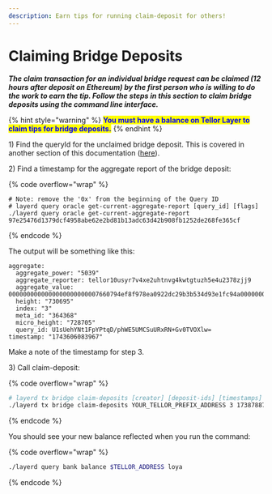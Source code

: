 ```yaml
---
description: Earn tips for running claim-deposit for others!
---
```


# Claiming Bridge Deposits

_**The claim transaction for an individual bridge request can be claimed (12 hours after deposit on Ethereum) by the first person who is willing to do the work to earn the tip. Follow the steps in this section to claim bridge deposits using the command line interface.**_

{% hint style="warning" %}
<mark style="color:blue;">**You must have a balance on Tellor Layer to claim tips for bridge deposits.**</mark>
{% endhint %}

1\) Find the queryId for the unclaimed bridge deposit. This is covered in another section of this documentation ([here](bridge-trbp-from-sepolia/generate-tellor-query-ids.md)).

2\) Find a timestamp for the aggregate report of the bridge deposit:

{% code overflow="wrap" %}
```shell
# Note: remove the '0x' from the beginning of the Query ID
# layerd query oracle get-current-aggregate-report [query_id] [flags]
./layerd query oracle get-current-aggregate-report 97e25476d1379dcf4958abe62e2bd81b13adc63d42b908fb1252de268fe365cf
```
{% endcode %}

The output will be something like this:

```
aggregate:
  aggregate_power: "5039"
  aggregate_reporter: tellor10usyr7v4xe2uhtnvg4kwtgtuzh5e4u2378zjj9
  aggregate_value: 0000000000000000000000007660794ef8f978ea0922dc29b3b534d93e1fc94a00000000000000000000000000000000000000000000000000000000000000800000000000000000000000000000000000000000000000000de0b6b3a764000000000000000000000000000000000000000000000000000000b1a2bc2ec50000000000000000000000000000000000000000000000000000000000000000002d74656c6c6f7231376763363771303564357267737a3963617a6e6d307337733565617a7767326533666b6b386500000000000000000000000000000000000000
  height: "730695"
  index: "3"
  meta_id: "364368"
  micro_height: "728705"
  query_id: U1sUehYNt1FpYPtqD/phWE5UMCSuURxRN+Gv0TVOXlw=
timestamp: "1743606083967"
```

Make a note of the timestamp for step 3.

3\) Call claim-deposit:

{% code overflow="wrap" %}
```sh
# layerd tx bridge claim-deposits [creator] [deposit-ids] [timestamps] [flags]
./layerd tx bridge claim-deposits YOUR_TELLOR_PREFIX_ADDRESS 3 1738788758751 --from ACCOUNT_NAME --gas auto --chain-id layertest-4 --fees 10loya --yes
```
{% endcode %}

You should see your new balance reflected when you run the command:

{% code overflow="wrap" %}
```sh
./layerd query bank balance $TELLOR_ADDRESS loya
```
{% endcode %}
